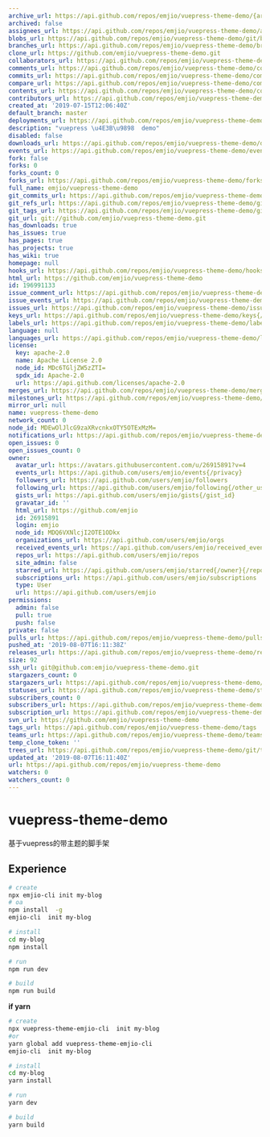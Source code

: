 ```yaml
---
archive_url: https://api.github.com/repos/emjio/vuepress-theme-demo/{archive_format}{/ref}
archived: false
assignees_url: https://api.github.com/repos/emjio/vuepress-theme-demo/assignees{/user}
blobs_url: https://api.github.com/repos/emjio/vuepress-theme-demo/git/blobs{/sha}
branches_url: https://api.github.com/repos/emjio/vuepress-theme-demo/branches{/branch}
clone_url: https://github.com/emjio/vuepress-theme-demo.git
collaborators_url: https://api.github.com/repos/emjio/vuepress-theme-demo/collaborators{/collaborator}
comments_url: https://api.github.com/repos/emjio/vuepress-theme-demo/comments{/number}
commits_url: https://api.github.com/repos/emjio/vuepress-theme-demo/commits{/sha}
compare_url: https://api.github.com/repos/emjio/vuepress-theme-demo/compare/{base}...{head}
contents_url: https://api.github.com/repos/emjio/vuepress-theme-demo/contents/{+path}
contributors_url: https://api.github.com/repos/emjio/vuepress-theme-demo/contributors
created_at: '2019-07-15T12:06:40Z'
default_branch: master
deployments_url: https://api.github.com/repos/emjio/vuepress-theme-demo/deployments
description: "vuepress \u4E3B\u9898  demo"
disabled: false
downloads_url: https://api.github.com/repos/emjio/vuepress-theme-demo/downloads
events_url: https://api.github.com/repos/emjio/vuepress-theme-demo/events
fork: false
forks: 0
forks_count: 0
forks_url: https://api.github.com/repos/emjio/vuepress-theme-demo/forks
full_name: emjio/vuepress-theme-demo
git_commits_url: https://api.github.com/repos/emjio/vuepress-theme-demo/git/commits{/sha}
git_refs_url: https://api.github.com/repos/emjio/vuepress-theme-demo/git/refs{/sha}
git_tags_url: https://api.github.com/repos/emjio/vuepress-theme-demo/git/tags{/sha}
git_url: git://github.com/emjio/vuepress-theme-demo.git
has_downloads: true
has_issues: true
has_pages: true
has_projects: true
has_wiki: true
homepage: null
hooks_url: https://api.github.com/repos/emjio/vuepress-theme-demo/hooks
html_url: https://github.com/emjio/vuepress-theme-demo
id: 196991133
issue_comment_url: https://api.github.com/repos/emjio/vuepress-theme-demo/issues/comments{/number}
issue_events_url: https://api.github.com/repos/emjio/vuepress-theme-demo/issues/events{/number}
issues_url: https://api.github.com/repos/emjio/vuepress-theme-demo/issues{/number}
keys_url: https://api.github.com/repos/emjio/vuepress-theme-demo/keys{/key_id}
labels_url: https://api.github.com/repos/emjio/vuepress-theme-demo/labels{/name}
language: null
languages_url: https://api.github.com/repos/emjio/vuepress-theme-demo/languages
license:
  key: apache-2.0
  name: Apache License 2.0
  node_id: MDc6TGljZW5zZTI=
  spdx_id: Apache-2.0
  url: https://api.github.com/licenses/apache-2.0
merges_url: https://api.github.com/repos/emjio/vuepress-theme-demo/merges
milestones_url: https://api.github.com/repos/emjio/vuepress-theme-demo/milestones{/number}
mirror_url: null
name: vuepress-theme-demo
network_count: 0
node_id: MDEwOlJlcG9zaXRvcnkxOTY5OTExMzM=
notifications_url: https://api.github.com/repos/emjio/vuepress-theme-demo/notifications{?since,all,participating}
open_issues: 0
open_issues_count: 0
owner:
  avatar_url: https://avatars.githubusercontent.com/u/26915891?v=4
  events_url: https://api.github.com/users/emjio/events{/privacy}
  followers_url: https://api.github.com/users/emjio/followers
  following_url: https://api.github.com/users/emjio/following{/other_user}
  gists_url: https://api.github.com/users/emjio/gists{/gist_id}
  gravatar_id: ''
  html_url: https://github.com/emjio
  id: 26915891
  login: emjio
  node_id: MDQ6VXNlcjI2OTE1ODkx
  organizations_url: https://api.github.com/users/emjio/orgs
  received_events_url: https://api.github.com/users/emjio/received_events
  repos_url: https://api.github.com/users/emjio/repos
  site_admin: false
  starred_url: https://api.github.com/users/emjio/starred{/owner}{/repo}
  subscriptions_url: https://api.github.com/users/emjio/subscriptions
  type: User
  url: https://api.github.com/users/emjio
permissions:
  admin: false
  pull: true
  push: false
private: false
pulls_url: https://api.github.com/repos/emjio/vuepress-theme-demo/pulls{/number}
pushed_at: '2019-08-07T16:11:38Z'
releases_url: https://api.github.com/repos/emjio/vuepress-theme-demo/releases{/id}
size: 92
ssh_url: git@github.com:emjio/vuepress-theme-demo.git
stargazers_count: 0
stargazers_url: https://api.github.com/repos/emjio/vuepress-theme-demo/stargazers
statuses_url: https://api.github.com/repos/emjio/vuepress-theme-demo/statuses/{sha}
subscribers_count: 0
subscribers_url: https://api.github.com/repos/emjio/vuepress-theme-demo/subscribers
subscription_url: https://api.github.com/repos/emjio/vuepress-theme-demo/subscription
svn_url: https://github.com/emjio/vuepress-theme-demo
tags_url: https://api.github.com/repos/emjio/vuepress-theme-demo/tags
teams_url: https://api.github.com/repos/emjio/vuepress-theme-demo/teams
temp_clone_token: ''
trees_url: https://api.github.com/repos/emjio/vuepress-theme-demo/git/trees{/sha}
updated_at: '2019-08-07T16:11:40Z'
url: https://api.github.com/repos/emjio/vuepress-theme-demo
watchers: 0
watchers_count: 0
---
```


# vuepress-theme-demo

基于vuepress的带主题的脚手架



## Experience

```bash
# create
npx emjio-cli init my-blog
# oa
npm install  -g
emjio-cli  init my-blog

# install
cd my-blog
npm install

# run
npm run dev

# build
npm run build
```

**if yarn**

```bash
# create
npx vuepress-theme-emjio-cli  init my-blog
#or
yarn global add vuepress-theme-emjio-cli 
emjio-cli  init my-blog

# install
cd my-blog
yarn install

# run
yarn dev

# build
yarn build
```
